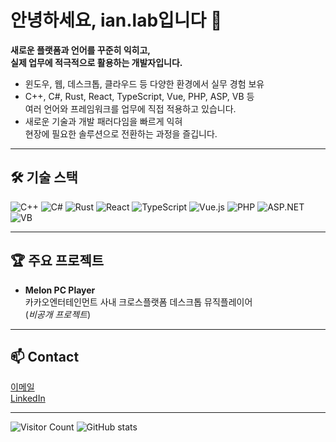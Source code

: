 # 안녕하세요, ian.lab입니다 👋

**새로운 플랫폼과 언어를 꾸준히 익히고,  
실제 업무에 적극적으로 활용하는 개발자입니다.**

- 윈도우, 웹, 데스크톱, 클라우드 등 다양한 환경에서 실무 경험 보유
- C++, C#, Rust, React, TypeScript, Vue, PHP, ASP, VB 등  
  여러 언어와 프레임워크를 업무에 직접 적용하고 있습니다.
- 새로운 기술과 개발 패러다임을 빠르게 익혀  
  현장에 필요한 솔루션으로 전환하는 과정을 즐깁니다.

---

## 🛠️ 기술 스택

![C++](https://img.shields.io/badge/C++-00599C?style=flat&logo=c%2B%2B&logoColor=white)
![C#](https://img.shields.io/badge/C%23-239120?style=flat&logo=c-sharp&logoColor=white)
![Rust](https://img.shields.io/badge/Rust-000000?style=flat&logo=rust)
![React](https://img.shields.io/badge/React-20232A?style=flat&logo=react)
![TypeScript](https://img.shields.io/badge/TypeScript-3178C6?style=flat&logo=typescript&logoColor=white)
![Vue.js](https://img.shields.io/badge/Vue-4FC08D?style=flat&logo=vue.js&logoColor=white)
![PHP](https://img.shields.io/badge/PHP-777BB4?style=flat&logo=php&logoColor=white)
![ASP.NET](https://img.shields.io/badge/ASP.NET-512BD4?style=flat&logo=.net&logoColor=white)
![VB](https://img.shields.io/badge/VisualBasic-68217A?style=flat)

---

## 🏆 주요 프로젝트

- **Melon PC Player**  
  카카오엔터테인먼트 사내 크로스플랫폼 데스크톱 뮤직플레이어  
  (*비공개 프로젝트*)

---

## 📫 Contact

[이메일](mailto:ian.lab@kakaoent.com)  
[LinkedIn](https://linkedin.com/in/ian-lab-jaewon-lee-b46214259)

---

![Visitor Count](https://komarev.com/ghpvc/?username=ian-lab-kakaoent)
![GitHub stats](https://github-readme-stats.vercel.app/api?username=ian-lab-kakaoent&show_icons=true&theme=tokyonight)
